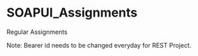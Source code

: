 # SOAPUI_Assignments
Regular Assignments

Note: Bearer id needs to be changed everyday for REST Project.
